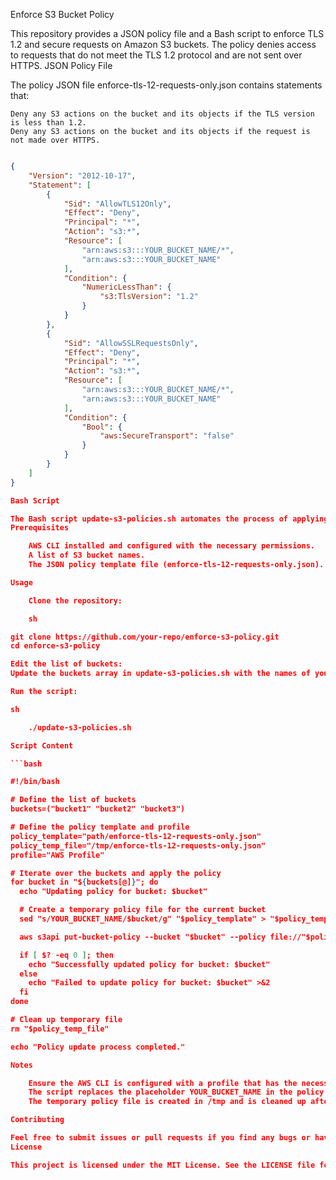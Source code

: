 Enforce S3 Bucket Policy

This repository provides a JSON policy file and a Bash script to enforce TLS 1.2 and secure requests on Amazon S3 buckets. The policy denies access to requests that do not meet the TLS 1.2 protocol and are not sent over HTTPS.
JSON Policy File

The policy JSON file enforce-tls-12-requests-only.json contains statements that:

    Deny any S3 actions on the bucket and its objects if the TLS version is less than 1.2.
    Deny any S3 actions on the bucket and its objects if the request is not made over HTTPS.
```json

{
    "Version": "2012-10-17",
    "Statement": [
        {
            "Sid": "AllowTLS12Only",
            "Effect": "Deny",
            "Principal": "*",
            "Action": "s3:*",
            "Resource": [
                "arn:aws:s3:::YOUR_BUCKET_NAME/*",
                "arn:aws:s3:::YOUR_BUCKET_NAME"
            ],
            "Condition": {
                "NumericLessThan": {
                    "s3:TlsVersion": "1.2"
                }
            }
        },
        {
            "Sid": "AllowSSLRequestsOnly",
            "Effect": "Deny",
            "Principal": "*",
            "Action": "s3:*",
            "Resource": [
                "arn:aws:s3:::YOUR_BUCKET_NAME/*",
                "arn:aws:s3:::YOUR_BUCKET_NAME"
            ],
            "Condition": {
                "Bool": {
                    "aws:SecureTransport": "false"
                }
            }
        }
    ]
}

Bash Script

The Bash script update-s3-policies.sh automates the process of applying the above policy to a list of S3 buckets. It iterates over a predefined list of buckets, updates the policy JSON with the specific bucket name, and applies the policy using the AWS CLI.
Prerequisites

    AWS CLI installed and configured with the necessary permissions.
    A list of S3 bucket names.
    The JSON policy template file (enforce-tls-12-requests-only.json).

Usage

    Clone the repository:

    sh

git clone https://github.com/your-repo/enforce-s3-policy.git
cd enforce-s3-policy

Edit the list of buckets:
Update the buckets array in update-s3-policies.sh with the names of your S3 buckets.

Run the script:

sh

    ./update-s3-policies.sh

Script Content

```bash

#!/bin/bash

# Define the list of buckets
buckets=("bucket1" "bucket2" "bucket3")

# Define the policy template and profile
policy_template="path/enforce-tls-12-requests-only.json"
policy_temp_file="/tmp/enforce-tls-12-requests-only.json"
profile="AWS Profile"

# Iterate over the buckets and apply the policy
for bucket in "${buckets[@]}"; do
  echo "Updating policy for bucket: $bucket"

  # Create a temporary policy file for the current bucket
  sed "s/YOUR_BUCKET_NAME/$bucket/g" "$policy_template" > "$policy_temp_file"

  aws s3api put-bucket-policy --bucket "$bucket" --policy file://"$policy_temp_file" --profile "$profile"

  if [ $? -eq 0 ]; then
    echo "Successfully updated policy for bucket: $bucket"
  else
    echo "Failed to update policy for bucket: $bucket" >&2
  fi
done

# Clean up temporary file
rm "$policy_temp_file"

echo "Policy update process completed."

Notes

    Ensure the AWS CLI is configured with a profile that has the necessary permissions to update bucket policies.
    The script replaces the placeholder YOUR_BUCKET_NAME in the policy template with each bucket name.
    The temporary policy file is created in /tmp and is cleaned up after the script runs.

Contributing

Feel free to submit issues or pull requests if you find any bugs or have suggestions for improvements.
License

This project is licensed under the MIT License. See the LICENSE file for details.
